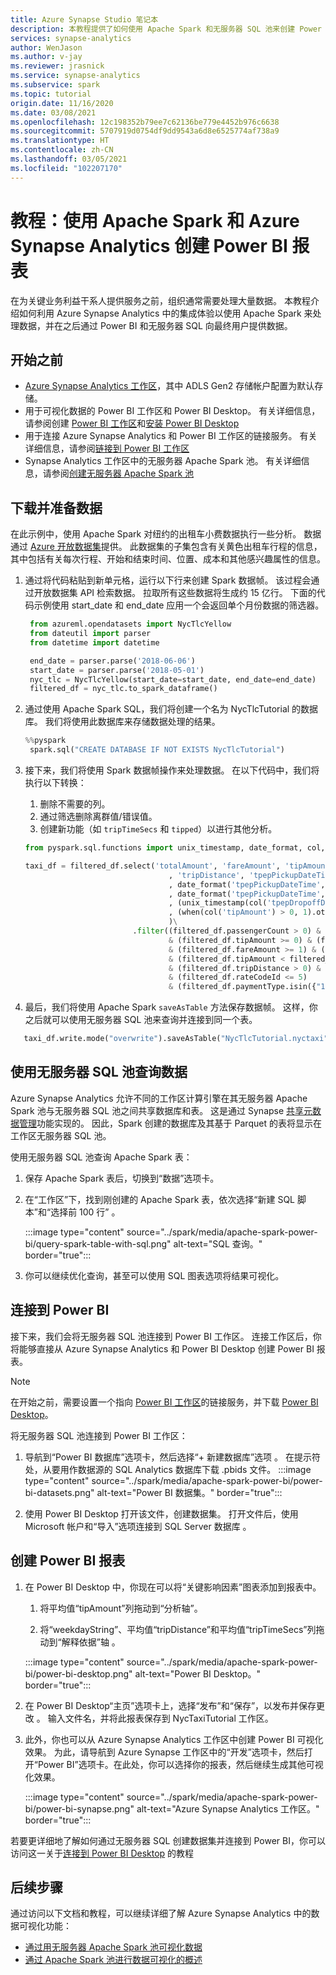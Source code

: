 ```yaml
---
title: Azure Synapse Studio 笔记本
description: 本教程提供了如何使用 Apache Spark 和无服务器 SQL 池来创建 Power BI 仪表板的概述。
services: synapse-analytics
author: WenJason
ms.author: v-jay
ms.reviewer: jrasnick
ms.service: synapse-analytics
ms.subservice: spark
ms.topic: tutorial
origin.date: 11/16/2020
ms.date: 03/08/2021
ms.openlocfilehash: 12c198352b79ee7c62136be779e4452b976c6638
ms.sourcegitcommit: 5707919d0754df9dd9543a6d8e6525774af738a9
ms.translationtype: HT
ms.contentlocale: zh-CN
ms.lasthandoff: 03/05/2021
ms.locfileid: "102207170"
---
```

# <a name="tutorial-create-a-power-bi-report-using-apache-spark-and-azure-synapse-analytics"></a>教程：使用 Apache Spark 和 Azure Synapse Analytics 创建 Power BI 报表

在为关键业务利益干系人提供服务之前，组织通常需要处理大量数据。 本教程介绍如何利用 Azure Synapse Analytics 中的集成体验以使用 Apache Spark 来处理数据，并在之后通过 Power BI 和无服务器 SQL 向最终用户提供数据。

## <a name="before-you-begin"></a>开始之前
- [Azure Synapse Analytics 工作区](../quickstart-create-workspace.md)，其中 ADLS Gen2 存储帐户配置为默认存储。 
- 用于可视化数据的 Power BI 工作区和 Power BI Desktop。 有关详细信息，请参阅创建 [Power BI 工作区](https://docs.microsoft.com/power-bi/service-create-the-new-workspaces)和[安装 Power BI Desktop](https://powerbi.microsoft.com/downloads/)
- 用于连接 Azure Synapse Analytics 和 Power BI 工作区的链接服务。 有关详细信息，请参阅[链接到 Power BI 工作区](../quickstart-power-bi.md)
- Synapse Analytics 工作区中的无服务器 Apache Spark 池。 有关详细信息，请参阅[创建无服务器 Apache Spark 池](../quickstart-create-apache-spark-pool-studio.md)
  
## <a name="download-and-prepare-the-data"></a>下载并准备数据
在此示例中，使用 Apache Spark 对纽约的出租车小费数据执行一些分析。 数据通过 [Azure 开放数据集](https://azure.microsoft.com/services/open-datasets/catalog/nyc-taxi-limousine-commission-yellow-taxi-trip-records/)提供。 此数据集的子集包含有关黄色出租车行程的信息，其中包括有关每次行程、开始和结束时间、位置、成本和其他感兴趣属性的信息。

1. 通过将代码粘贴到新单元格，运行以下行来创建 Spark 数据帧。 该过程会通过开放数据集 API 检索数据。 拉取所有这些数据将生成约 15 亿行。 下面的代码示例使用 start_date 和 end_date 应用一个会返回单个月份数据的筛选器。
   
   ```python
    from azureml.opendatasets import NycTlcYellow
    from dateutil import parser
    from datetime import datetime

    end_date = parser.parse('2018-06-06')
    start_date = parser.parse('2018-05-01')
    nyc_tlc = NycTlcYellow(start_date=start_date, end_date=end_date)
    filtered_df = nyc_tlc.to_spark_dataframe()
   ```
2. 通过使用 Apache Spark SQL，我们将创建一个名为 NycTlcTutorial 的数据库。 我们将使用此数据库来存储数据处理的结果。
   ```python
   %%pyspark
    spark.sql("CREATE DATABASE IF NOT EXISTS NycTlcTutorial")
   ```
3. 接下来，我们将使用 Spark 数据帧操作来处理数据。 在以下代码中，我们将执行以下转换：
   1. 删除不需要的列。
   2. 通过筛选删除离群值/错误值。
   3. 创建新功能（如 ```tripTimeSecs``` 和 ```tipped```）以进行其他分析。
    ```python
    from pyspark.sql.functions import unix_timestamp, date_format, col, when

    taxi_df = filtered_df.select('totalAmount', 'fareAmount', 'tipAmount', 'paymentType', 'rateCodeId', 'passengerCount'\
                                    , 'tripDistance', 'tpepPickupDateTime', 'tpepDropoffDateTime'\
                                    , date_format('tpepPickupDateTime', 'hh').alias('pickupHour')\
                                    , date_format('tpepPickupDateTime', 'EEEE').alias('weekdayString')\
                                    , (unix_timestamp(col('tpepDropoffDateTime')) - unix_timestamp(col('tpepPickupDateTime'))).alias('tripTimeSecs')\
                                    , (when(col('tipAmount') > 0, 1).otherwise(0)).alias('tipped')
                                    )\
                            .filter((filtered_df.passengerCount > 0) & (filtered_df.passengerCount < 8)\
                                    & (filtered_df.tipAmount >= 0) & (filtered_df.tipAmount <= 25)\
                                    & (filtered_df.fareAmount >= 1) & (filtered_df.fareAmount <= 250)\
                                    & (filtered_df.tipAmount < filtered_df.fareAmount)\
                                    & (filtered_df.tripDistance > 0) & (filtered_df.tripDistance <= 100)\
                                    & (filtered_df.rateCodeId <= 5)
                                    & (filtered_df.paymentType.isin({"1", "2"})))
    ```
4. 最后，我们将使用 Apache Spark ```saveAsTable``` 方法保存数据帧。 这样，你之后就可以使用无服务器 SQL 池来查询并连接到同一个表。
  ```python
     taxi_df.write.mode("overwrite").saveAsTable("NycTlcTutorial.nyctaxi")
  ```
   
## <a name="query-data-using-serverless-sql-pools"></a>使用无服务器 SQL 池查询数据
Azure Synapse Analytics 允许不同的工作区计算引擎在其无服务器 Apache Spark 池与无服务器 SQL 池之间共享数据库和表。 这是通过 Synapse [共享元数据管理](../metadata/overview.md)功能实现的。 因此，Spark 创建的数据库及其基于 Parquet 的表将显示在工作区无服务器 SQL 池。

使用无服务器 SQL 池查询 Apache Spark 表：
   1. 保存 Apache Spark 表后，切换到“数据”选项卡。
   
   2. 在“工作区”下，找到刚创建的 Apache Spark 表，依次选择“新建 SQL 脚本”和“选择前 100 行”  。 
      
      :::image type="content" source="../spark/media/apache-spark-power-bi/query-spark-table-with-sql.png" alt-text="SQL 查询。" border="true":::

   3. 你可以继续优化查询，甚至可以使用 SQL 图表选项将结果可视化。

## <a name="connect-to-power-bi"></a>连接到 Power BI
接下来，我们会将无服务器 SQL 池连接到 Power BI 工作区。 连接工作区后，你将能够直接从 Azure Synapse Analytics 和 Power BI Desktop 创建 Power BI 报表。

>[!Note]
> 在开始之前，需要设置一个指向 [Power BI 工作区](../quickstart-power-bi.md)的链接服务，并下载 [Power BI Desktop](https://docs.microsoft.com/power-bi/service-create-the-new-workspaces)。  

将无服务器 SQL 池连接到 Power BI 工作区：

1.  导航到“Power BI 数据库”选项卡，然后选择“+ 新建数据库”选项 。 在提示符处，从要用作数据源的 SQL Analytics 数据库下载 .pbids 文件。 
   :::image type="content" source="../spark/media/apache-spark-power-bi/power-bi-datasets.png" alt-text="Power BI 数据集。" border="true":::

2.  使用 Power BI Desktop 打开该文件，创建数据集。 打开文件后，使用 Microsoft 帐户和“导入”选项连接到 SQL Server 数据库 。 
   

## <a name="create-a-power-bi-report"></a>创建 Power BI 报表
1. 在 Power BI Desktop 中，你现在可以将“关键影响因素”图表添加到报表中。
   
   1. 将平均值“tipAmount”列拖动到“分析轴”。
   
   2. 将“weekdayString”、平均值“tripDistance”和平均值“tripTimeSecs”列拖动到“解释依据”轴   。 
   
   :::image type="content" source="../spark/media/apache-spark-power-bi/power-bi-desktop.png" alt-text="Power BI Desktop。" border="true":::

2. 在 Power BI Desktop“主页”选项卡上，选择“发布”和“保存”，以发布并保存更改 。 输入文件名，并将此报表保存到 NycTaxiTutorial 工作区。
   
3. 此外，你也可以从 Azure Synapse Analytics 工作区中创建 Power BI 可视化效果。 为此，请导航到 Azure Synapse 工作区中的“开发”选项卡，然后打开“Power BI”选项卡。在此处，你可以选择你的报表，然后继续生成其他可视化效果。 
   
   :::image type="content" source="../spark/media/apache-spark-power-bi/power-bi-synapse.png" alt-text="Azure Synapse Analytics 工作区。" border="true":::

若要更详细地了解如何通过无服务器 SQL 创建数据集并连接到 Power BI，你可以访问这一关于[连接到 Power BI Desktop](../../synapse-analytics/sql/tutorial-connect-power-bi-desktop.md) 的教程

## <a name="next-steps"></a>后续步骤
通过访问以下文档和教程，可以继续详细了解 Azure Synapse Analytics 中的数据可视化功能：
   - [通过用无服务器 Apache Spark 池可视化数据](../spark/apache-spark-data-visualization-tutorial.md)
   - [通过 Apache Spark 池进行数据可视化的概述](../spark/apache-spark-data-visualization.md)